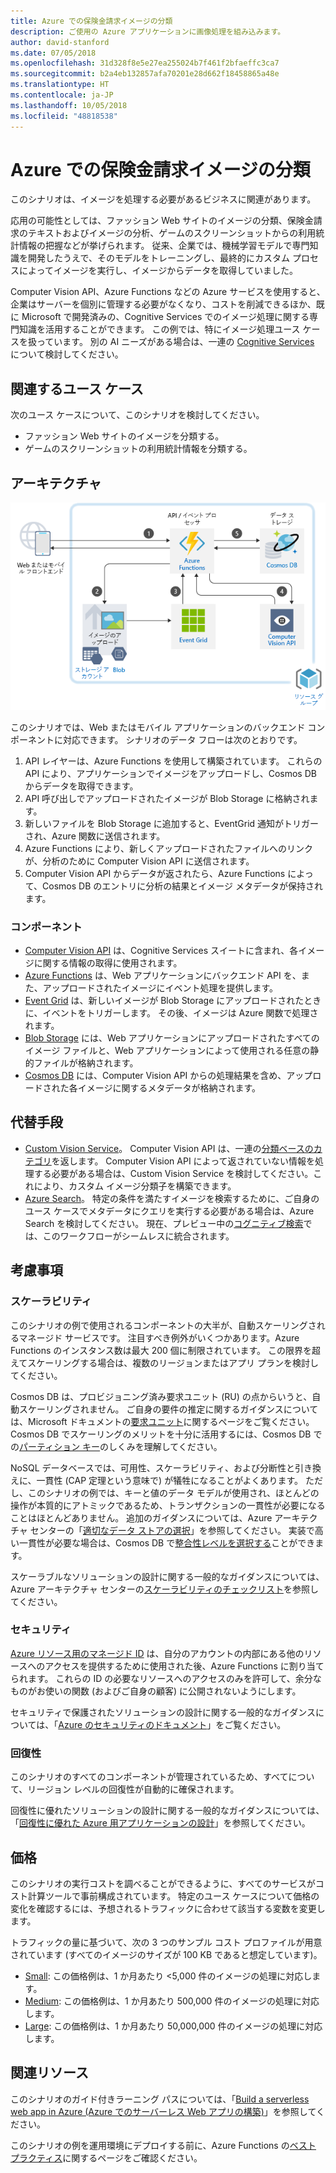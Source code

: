 ```yaml
---
title: Azure での保険金請求イメージの分類
description: ご使用の Azure アプリケーションに画像処理を組み込みます。
author: david-stanford
ms.date: 07/05/2018
ms.openlocfilehash: 31d328f8e5e27ea255024b7f461f2bfaeffc3ca7
ms.sourcegitcommit: b2a4eb132857afa70201e28d662f18458865a48e
ms.translationtype: HT
ms.contentlocale: ja-JP
ms.lasthandoff: 10/05/2018
ms.locfileid: "48818538"
---
```

# <a name="image-classification-for-insurance-claims-on-azure"></a>Azure での保険金請求イメージの分類

このシナリオは、イメージを処理する必要があるビジネスに関連があります。

応用の可能性としては、ファッション Web サイトのイメージの分類、保険金請求のテキストおよびイメージの分析、ゲームのスクリーンショットからの利用統計情報の把握などが挙げられます。 従来、企業では、機械学習モデルで専門知識を開発したうえで、そのモデルをトレーニングし、最終的にカスタム プロセスによってイメージを実行し、イメージからデータを取得していました。

Computer Vision API、Azure Functions などの Azure サービスを使用すると、企業はサーバーを個別に管理する必要がなくなり、コストを削減できるほか、既に Microsoft で開発済みの、Cognitive Services でのイメージ処理に関する専門知識を活用することができます。 この例では、特にイメージ処理ユース ケースを扱っています。 別の AI ニーズがある場合は、一連の [Cognitive Services](/azure/#pivot=products&panel=ai) について検討してください。

## <a name="relevant-use-cases"></a>関連するユース ケース

次のユース ケースについて、このシナリオを検討してください。

* ファッション Web サイトのイメージを分類する。
* ゲームのスクリーンショットの利用統計情報を分類する。

## <a name="architecture"></a>アーキテクチャ

![イメージ分類のアーキテクチャ][architecture]

このシナリオでは、Web またはモバイル アプリケーションのバックエンド コンポーネントに対応できます。 シナリオのデータ フローは次のとおりです。

1. API レイヤーは、Azure Functions を使用して構築されています。 これらの API により、アプリケーションでイメージをアップロードし、Cosmos DB からデータを取得できます。
2. API 呼び出しでアップロードされたイメージが Blob Storage に格納されます。
3. 新しいファイルを Blob Storage に追加すると、EventGrid 通知がトリガーされ、Azure 関数に送信されます。
4. Azure Functions により、新しくアップロードされたファイルへのリンクが、分析のために Computer Vision API に送信されます。
5. Computer Vision API からデータが返されたら、Azure Functions によって、Cosmos DB のエントリに分析の結果とイメージ メタデータが保持されます。

### <a name="components"></a>コンポーネント

* [Computer Vision API](/azure/cognitive-services/computer-vision/home) は、Cognitive Services スイートに含まれ、各イメージに関する情報の取得に使用されます。
* [Azure Functions](/azure/azure-functions/functions-overview) は、Web アプリケーションにバックエンド API を、また、アップロードされたイメージにイベント処理を提供します。
* [Event Grid](/azure/event-grid/overview) は、新しいイメージが Blob Storage にアップロードされたときに、イベントをトリガーします。 その後、イメージは Azure 関数で処理されます。
* [Blob Storage](/azure/storage/blobs/storage-blobs-introduction) には、Web アプリケーションにアップロードされたすべてのイメージ ファイルと、Web アプリケーションによって使用される任意の静的ファイルが格納されます。
* [Cosmos DB](/azure/cosmos-db/introduction) には、Computer Vision API からの処理結果を含め、アップロードされた各イメージに関するメタデータが格納されます。

## <a name="alternatives"></a>代替手段

* [Custom Vision Service](/azure/cognitive-services/custom-vision-service/home)。 Computer Vision API は、一連の[分類ベースのカテゴリ][cv-categories]を返します。 Computer Vision API によって返されていない情報を処理する必要がある場合は、Custom Vision Service を検討してください。これにより、カスタム イメージ分類子を構築できます。
* [Azure Search](/azure/search/search-what-is-azure-search)。 特定の条件を満たすイメージを検索するために、ご自身のユース ケースでメタデータにクエリを実行する必要がある場合は、Azure Search を検討してください。 現在、プレビュー中の[コグニティブ検索](/azure/search/cognitive-search-concept-intro)では、このワークフローがシームレスに統合されます。

## <a name="considerations"></a>考慮事項

### <a name="scalability"></a>スケーラビリティ

このシナリオの例で使用されるコンポーネントの大半が、自動スケーリングされるマネージド サービスです。 注目すべき例外がいくつかあります。Azure Functions のインスタンス数は最大 200 個に制限されています。 この限界を超えてスケーリングする場合は、複数のリージョンまたはアプリ プランを検討してください。

Cosmos DB は、プロビジョニング済み要求ユニット (RU) の点からいうと、自動スケーリングされません。 ご自身の要件の推定に関するガイダンスについては、Microsoft ドキュメントの[要求ユニット](/azure/cosmos-db/request-units)に関するページをご覧ください。 Cosmos DB でスケーリングのメリットを十分に活用するには、Cosmos DB での[パーティション キー](/azure/cosmos-db/partition-data)のしくみを理解してください。

NoSQL データベースでは、可用性、スケーラビリティ、および分断性と引き換えに、一貫性 (CAP 定理という意味で) が犠牲になることがよくあります。 ただし、このシナリオの例では、キーと値のデータ モデルが使用され、ほとんどの操作が本質的にアトミックであるため、トランザクションの一貫性が必要になることはほとんどありません。 追加のガイダンスについては、Azure アーキテクチャ センターの「[適切なデータ ストアの選択](../../guide/technology-choices/data-store-overview.md)」を参照してください。  実装で高い一貫性が必要な場合は、Cosmos DB で[整合性レベルを選択する](/azure/cosmos-db/consistency-levels)ことができます。

スケーラブルなソリューションの設計に関する一般的なガイダンスについては、Azure アーキテクチャ センターの[スケーラビリティのチェックリスト][scalability]を参照してください。

### <a name="security"></a>セキュリティ

[Azure リソース用のマネージド ID][msi] は、自分のアカウントの内部にある他のリソースへのアクセスを提供するために使用された後、Azure Functions に割り当てられます。 これらの ID の必要なリソースへのアクセスのみを許可して、余分なものがお使いの関数 (およびご自身の顧客) に公開されないようにします。

セキュリティで保護されたソリューションの設計に関する一般的なガイダンスについては、「[Azure のセキュリティのドキュメント][security]」をご覧ください。

### <a name="resiliency"></a>回復性

このシナリオのすべてのコンポーネントが管理されているため、すべてについて、リージョン レベルの回復性が自動的に確保されます。

回復性に優れたソリューションの設計に関する一般的なガイダンスについては、「[回復性に優れた Azure 用アプリケーションの設計][resiliency]」を参照してください。

## <a name="pricing"></a>価格

このシナリオの実行コストを調べることができるように、すべてのサービスがコスト計算ツールで事前構成されています。 特定のユース ケースについて価格の変化を確認するには、予想されるトラフィックに合わせて該当する変数を変更します。

トラフィックの量に基づいて、次の 3 つのサンプル コスト プロファイルが用意されています (すべてのイメージのサイズが 100 KB であると想定しています)。

* [Small][small-pricing]: この価格例は、1 か月あたり &lt;5,000 件のイメージの処理に対応します。
* [Medium][medium-pricing]: この価格例は、1 か月あたり 500,000 件のイメージの処理に対応します。
* [Large][large-pricing]: この価格例は、1 か月あたり 50,000,000 件のイメージの処理に対応します。

## <a name="related-resources"></a>関連リソース

このシナリオのガイド付きラーニング パスについては、「[Build a serverless web app in Azure (Azure でのサーバーレス Web アプリの構築)][serverless]」を参照してください。

このシナリオの例を運用環境にデプロイする前に、Azure Functions の[ベスト プラクティス][functions-best-practices]に関するページをご確認ください。

<!-- links -->
[architecture]: ./media/architecture-intelligent-apps-image-processing.png
[small-pricing]: https://azure.com/e/f9b59d238b43423683db73f4a31dc380
[medium-pricing]: https://azure.com/e/7c7fc474db344b87aae93bc29ae27108
[large-pricing]: https://azure.com/e/cbadbca30f8640d6a061f8457a74ba7d
[cognitive-search]: /azure/search/cognitive-search-concept-intro
[serverless]: /azure/functions/tutorial-static-website-serverless-api-with-database
[cv-categories]: /azure/cognitive-services/computer-vision/home#the-86-category-concept
[resiliency]: /azure/architecture/resiliency/
[security]: /azure/security/
[scalability]: /azure/architecture/checklist/scalability
[functions-best-practices]: /azure/azure-functions/functions-best-practices
[msi]: /azure/app-service/app-service-managed-service-identity
